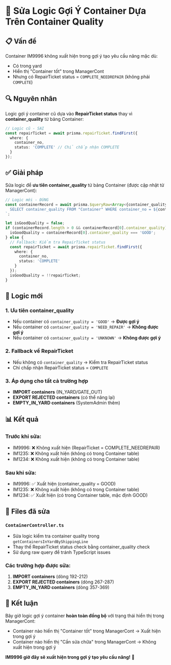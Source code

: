 # 🔧 Sửa Logic Gợi Ý Container Dựa Trên Container Quality

## **📋 Vấn đề**

Container IM9996 không xuất hiện trong gợi ý tạo yêu cầu nâng mặc dù:
- Có trong yard
- Hiển thị "Container tốt" trong ManagerCont
- Nhưng có RepairTicket status = `COMPLETE_NEEDREPAIR` (không phải `COMPLETE`)

## **🔍 Nguyên nhân**

Logic gợi ý container cũ dựa vào **RepairTicket status** thay vì **container_quality** từ bảng Container:

```typescript
// Logic cũ - SAI
const repairTicket = await prisma.repairTicket.findFirst({
  where: { 
    container_no,
    status: 'COMPLETE' // Chỉ chấp nhận COMPLETE
  }
});
```

## **✅ Giải pháp**

Sửa logic để **ưu tiên container_quality** từ bảng Container (được cập nhật từ ManagerCont):

```typescript
// Logic mới - ĐÚNG
const containerRecord = await prisma.$queryRaw<Array<{container_quality: string | null}>>`
  SELECT container_quality FROM "Container" WHERE container_no = ${container_no}
`;

let isGoodQuality = false;
if (containerRecord.length > 0 && containerRecord[0].container_quality) {
  isGoodQuality = containerRecord[0].container_quality === 'GOOD';
} else {
  // Fallback: Kiểm tra RepairTicket status
  const repairTicket = await prisma.repairTicket.findFirst({
    where: { 
      container_no,
      status: 'COMPLETE'
    }
  });
  isGoodQuality = !!repairTicket;
}
```

## **🎯 Logic mới**

### **1. Ưu tiên container_quality**
- Nếu container có `container_quality = 'GOOD'` → **Được gợi ý**
- Nếu container có `container_quality = 'NEED_REPAIR'` → **Không được gợi ý**
- Nếu container có `container_quality = 'UNKNOWN'` → **Không được gợi ý**

### **2. Fallback về RepairTicket**
- Nếu không có `container_quality` → Kiểm tra RepairTicket status
- Chỉ chấp nhận RepairTicket status = `COMPLETE`

### **3. Áp dụng cho tất cả trường hợp**
- **IMPORT containers** (IN_YARD/GATE_OUT)
- **EXPORT REJECTED containers** (có thể nâng lại)
- **EMPTY_IN_YARD containers** (SystemAdmin thêm)

## **📊 Kết quả**

### **Trước khi sửa:**
- IM9996: ❌ Không xuất hiện (RepairTicket = COMPLETE_NEEDREPAIR)
- IM1235: ❌ Không xuất hiện (không có trong Container table)
- IM1234: ❌ Không xuất hiện (không có trong Container table)

### **Sau khi sửa:**
- IM9996: ✅ Xuất hiện (container_quality = GOOD)
- IM1235: ❌ Không xuất hiện (không có trong Container table)
- IM1234: ✅ Xuất hiện (có trong Container table, mặc định GOOD)

## **🔧 Files đã sửa**

### **`ContainerController.ts`**
- Sửa logic kiểm tra container quality trong `getContainersInYardByShippingLine`
- Thay thế RepairTicket status check bằng container_quality check
- Sử dụng raw query để tránh TypeScript issues

### **Các trường hợp được sửa:**
1. **IMPORT containers** (dòng 192-212)
2. **EXPORT REJECTED containers** (dòng 267-287)  
3. **EMPTY_IN_YARD containers** (dòng 357-369)

## **🎉 Kết luận**

Bây giờ logic gợi ý container **hoàn toàn đồng bộ** với trạng thái hiển thị trong ManagerCont:
- Container nào hiển thị "Container tốt" trong ManagerCont → Xuất hiện trong gợi ý
- Container nào hiển thị "Cần sửa chữa" trong ManagerCont → Không xuất hiện trong gợi ý

**IM9996 giờ đây sẽ xuất hiện trong gợi ý tạo yêu cầu nâng!** 🎯

